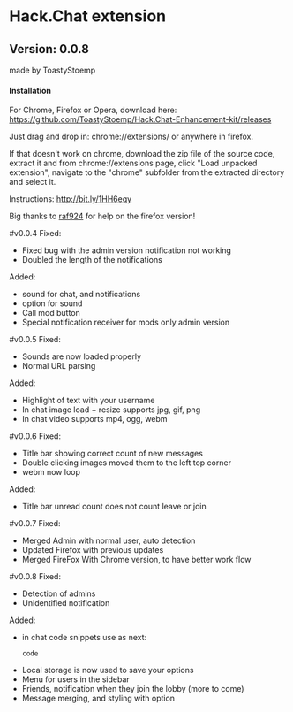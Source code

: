 # Hack.Chat extension 
## Version: 0.0.8
made by ToastyStoemp
#### Installation
For Chrome, Firefox or Opera, download here: https://github.com/ToastyStoemp/Hack.Chat-Enhancement-kit/releases

Just drag and drop in: chrome://extensions/ or anywhere in firefox. 

If that doesn't work on chrome, download the zip file of the source code, extract it and from chrome://extensions page, click "Load unpacked extension", navigate to the "chrome" subfolder from the extracted directory and select it.

Instructions: http://bit.ly/1HH6eqy

Big thanks to [raf924](https://github.com/raf924) for help on the firefox version!

#v0.0.4
Fixed:
- Fixed bug with the admin version notification not working
- Doubled the length of the notifications

Added:
- sound for chat, and notifications
- option for sound
- Call mod button
- Special notification receiver for mods only admin version

#v0.0.5
Fixed:
- Sounds are now loaded properly
- Normal URL parsing

Added:
- Highlight of text with your username
- In chat image load + resize supports jpg, gif, png
- In chat video supports mp4, ogg, webm

#v0.0.6
Fixed:
- Title bar showing correct count of new messages
- Double clicking images moved them to the left top corner
- webm now loop

Added:
- Title bar unread count does not count leave or join

#v0.0.7
Fixed:
- Merged Admin with normal user, auto detection
- Updated Firefox with previous updates
- Merged FireFox With Chrome version, to have better work flow

#v0.0.8
Fixed:
- Detection of admins
- Unidentified notification

Added:
- in chat code snippets use as next:
  ```
  code
  ```
- Local storage is now used to save your options
- Menu for users in the sidebar
- Friends, notification when they join the lobby (more to come)
- Message merging, and styling with option
